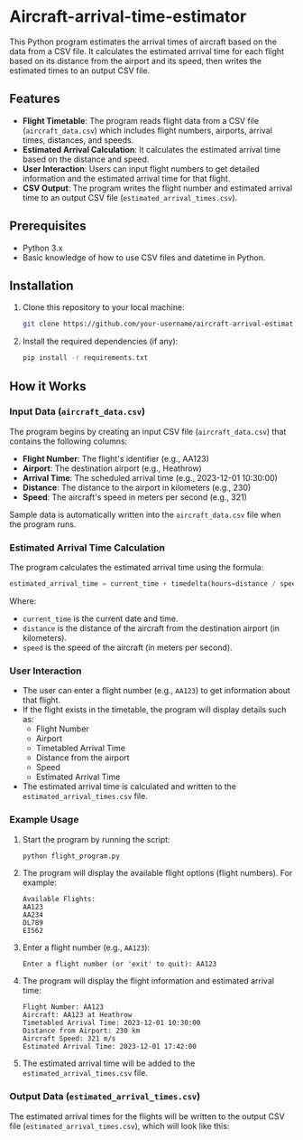 # Aircraft-arrival-time-estimator

This Python program estimates the arrival times of aircraft based on the data from a CSV file. It calculates the estimated arrival time for each flight based on its distance from the airport and its speed, then writes the estimated times to an output CSV file.

## Features

- **Flight Timetable**: The program reads flight data from a CSV file (`aircraft_data.csv`) which includes flight numbers, airports, arrival times, distances, and speeds.
- **Estimated Arrival Calculation**: It calculates the estimated arrival time based on the distance and speed.
- **User Interaction**: Users can input flight numbers to get detailed information and the estimated arrival time for that flight.
- **CSV Output**: The program writes the flight number and estimated arrival time to an output CSV file (`estimated_arrival_times.csv`).

## Prerequisites

- Python 3.x
- Basic knowledge of how to use CSV files and datetime in Python.

## Installation

1. Clone this repository to your local machine:
    ```bash
    git clone https://github.com/your-username/aircraft-arrival-estimation.git
    ```

2. Install the required dependencies (if any):
    ```bash
    pip install -r requirements.txt
    ```

## How it Works

### Input Data (`aircraft_data.csv`)

The program begins by creating an input CSV file (`aircraft_data.csv`) that contains the following columns:

- **Flight Number**: The flight's identifier (e.g., AA123)
- **Airport**: The destination airport (e.g., Heathrow)
- **Arrival Time**: The scheduled arrival time (e.g., 2023-12-01 10:30:00)
- **Distance**: The distance to the airport in kilometers (e.g., 230)
- **Speed**: The aircraft's speed in meters per second (e.g., 321)

Sample data is automatically written into the `aircraft_data.csv` file when the program runs.

### Estimated Arrival Time Calculation

The program calculates the estimated arrival time using the formula:

```python
estimated_arrival_time = current_time + timedelta(hours=distance / speed)
```

Where:
- `current_time` is the current date and time.
- `distance` is the distance of the aircraft from the destination airport (in kilometers).
- `speed` is the speed of the aircraft (in meters per second).

### User Interaction

- The user can enter a flight number (e.g., `AA123`) to get information about that flight.
- If the flight exists in the timetable, the program will display details such as:
    - Flight Number
    - Airport
    - Timetabled Arrival Time
    - Distance from the airport
    - Speed
    - Estimated Arrival Time
- The estimated arrival time is calculated and written to the `estimated_arrival_times.csv` file.

### Example Usage

1. Start the program by running the script:
    ```bash
    python flight_program.py
    ```

2. The program will display the available flight options (flight numbers). For example:
    ```
    Available Flights:
    AA123
    AA234
    DL789
    EI562
    ```

3. Enter a flight number (e.g., `AA123`):
    ```
    Enter a flight number (or 'exit' to quit): AA123
    ```

4. The program will display the flight information and estimated arrival time:
    ```
    Flight Number: AA123
    Aircraft: AA123 at Heathrow
    Timetabled Arrival Time: 2023-12-01 10:30:00
    Distance from Airport: 230 km
    Aircraft Speed: 321 m/s
    Estimated Arrival Time: 2023-12-01 17:42:00
    ```

5. The estimated arrival time will be added to the `estimated_arrival_times.csv` file.

### Output Data (`estimated_arrival_times.csv`)

The estimated arrival times for the flights will be written to the output CSV file (`estimated_arrival_times.csv`), which will look like this:


